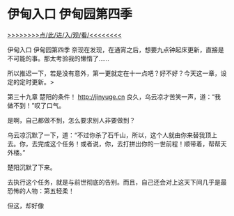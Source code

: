 # 伊甸入口 伊甸园第四季

<a href="https://8h9e.vip/">>>>>>>>>点/此/进/入/观/看/<<<<<<<<</a>

伊甸入口 伊甸园第四季
奈现在发现，在通宵之后，想要九点钟起床更新，直接是不可能的事。那太考验我的懒惰了……

所以推迟一下，若是没有意外，第一更就定在十一点吧？好不好？今天这一章，设定的定时更新。>

第三十九章 楚阳的条件！
http://jinyuge.cn
良久，乌云凉才苦笑一声，道：“我做不到！”叹了口气。

是啊，自己都做不到，怎么要求别人非要做到？

乌云凉沉默了一下，道：“不过你杀了石千山，所以，这个人就由你来替我顶上去。你，去完成这个任务！或者说，你，去打拼出你的一世前程！顺带着，帮帮天外楼。”

楚阳沉默了下来。

去执行这个任务，就是与前世彻底的告别。而且，自己还会对上这天下间几乎是最恐怖的人物：第五轻柔！

但这，却好像
